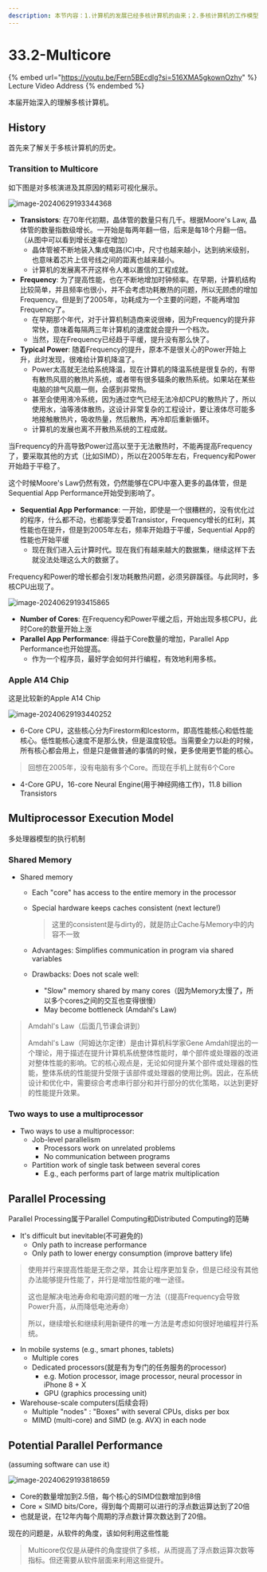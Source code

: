 ```yaml
---
description: 本节内容：1.计算机的发展已经多核计算机的由来；2.多核计算机的工作模型(共享内存模型)，及其使用方法；3.并行处理的说明；
---
```


# 33.2-Multicore

{% embed url="https://youtu.be/Fern5BEcdlg?si=516XMA5gkownOzhy" %}
Lecture Video Address
{% endembed %}

本届开始深入的理解多核计算机。

## History

首先来了解关于多核计算机的历史。

### Transition to Multicore

如下图是对多核演进及其原因的精彩可视化展示。

![image-20240629193344368](.image/image-20240629193344368.png)

- **Transistors**: 在70年代初期，晶体管的数量只有几千。根据Moore's Law, 晶体管的数量指数级增长。一开始是每两年翻一倍，后来是每18个月翻一倍。（从图中可以看到增长速率在增加）
    - 晶体管被不断地装入集成电路(IC)中，尺寸也越来越小，达到纳米级别，也意味着芯片上信号线之间的距离也越来越小。
    - 计算机的发展离不开这样令人难以置信的工程成就。
- **Frequency**: 为了提高性能，也在不断地增加时钟频率。在早期，计算机结构比较简单，并且频率也很小，并不会考虑功耗散热的问题，所以无顾虑的增加Frequency。但是到了2005年，功耗成为一个主要的问题，不能再增加Frequency了。
    - 在早期那个年代，对于计算机制造商来说很棒，因为Frequency的提升非常快，意味着每隔两三年计算机的速度就会提升一个档次。
    - 当然，现在Frequency已经趋于平缓，提升没有那么快了。
- **Typical Power**: 随着Frequency的提升，原本不是很关心的Power开始上升，此时发现，很难给计算机降温了。
    - Power太高就无法给系统降温，现在计算机的降温系统是很复杂的，有带有散热风扇的散热片系统，或者带有很多辐条的散热系统。如果站在某些电脑的排气风扇一侧，会感到非常热。
    - 甚至会使用液冷系统，因为通过空气已经无法冷却CPU的散热片了，所以使用水，油等液体散热，这设计非常复杂的工程设计，要让液体尽可能多地接触散热片，吸收热量，然后散热，再冷却后重新循环。
    - 计算机的发展也离不开散热系统的工程成就。

当Frequency的升高导致Power过高以至于无法散热时，不能再提高Frequency了，要采取其他的方式（比如SIMD），所以在2005年左右，Frequency和Power开始趋于平稳了。

这个时候Moore's Law仍然有效，仍然能够在CPU中塞入更多的晶体管，但是Sequential App Performance开始受到影响了。

- **Sequential App Performance**: 一开始，即使是一个很糟糕的，没有优化过的程序，什么都不动，也都能享受着Transistor，Frequency增长的红利，其性能也在提升，但是到2005年左右，频率开始趋于平缓，Sequential App的性能也开始平缓
    - 现在我们进入云计算时代。现在我们有越来越大的数据集，继续这样下去就没法处理这么大的数据了。

Frequency和Power的增长都会引发功耗散热问题，必须另辟蹊径。与此同时，多核CPU出现了。

![image-20240629193415865](.image/image-20240629193415865.png)

- **Number of Cores**: 在Frequency和Power平缓之后，开始出现多核CPU，此时Core的数量开始上涨
- **Parallel App Performance**: 得益于Core数量的增加，Parallel App Performance也开始提高。
    - 作为一个程序员，最好学会如何并行编程，有效地利用多核。

### Apple A14 Chip

这是比较新的Apple A14 Chip

![image-20240629193440252](.image/image-20240629193440252.png)

- 6-Core CPU，这些核心分为Firestorm和Icestorm，即高性能核心和低性能核心。低性能核心速度不是那么快，但是温度较低。当需要全力以赴的时候，所有核心都会用上，但是只是做普通的事情的时候，更多使用更节能的核心。

> 回想在2005年，没有电脑有多个Core。而现在手机上就有6个Core

- 4-Core GPU，16-core Neural Engine(用于神经网络工作)，11.8 billion Transistors

## Multiprocessor Execution Model

多处理器模型的执行机制

### Shared Memory

- Shared memory
    - Each "core" has access to the entire memory in the processor
    
    - Special hardware keeps caches consistent (next lecture!)
    
        > 这里的consistent是与dirty的，就是防止Cache与Memory中的内容不一致
    
    - Advantages: Simplifies communication in program via shared variables
    
    - Drawbacks: Does not scale well:
        - "Slow" memory shared by many cores（因为Memory太慢了，所以多个cores之间的交互也变得很慢）
        - May become bottleneck (Amdahl's Law)

> Amdahl's Law（后面几节课会讲到）
>
> Amdahl's Law（阿姆达尔定律）是由计算机科学家Gene Amdahl提出的一个理论，用于描述在提升计算机系统整体性能时，单个部件或处理器的改进对整体性能的影响。它的核心观点是，无论如何提升某个部件或处理器的性能，整体系统的性能提升受限于该部件或处理器的使用比例。因此，在系统设计和优化中，需要综合考虑串行部分和并行部分的优化策略，以达到更好的性能提升效果。

### Two ways to use a multiprocessor

- Two ways to use a multiprocessor:
    - Job-level parallelism
        - Processors work on unrelated problems
        - No communication between programs
    - Partition work of single task between several cores
        - E.g., each performs part of large matrix multiplication

## Parallel Processing

Parallel Processing属于Parallel Computing和Distributed Computing的范畴

- It's difficult but inevitable(不可避免的)
    - Only path to increase performance
    - Only path to lower energy consumption (improve battery life)

> 使用并行来提高性能是无奈之举，其会让程序更加复杂，但是已经没有其他办法能够提升性能了，并行是增加性能的唯一途径。
>
> 这也是解决电池寿命和电源问题的唯一方法（(提高Frequency会导致Power升高，从而降低电池寿命）
>
> 所以，继续增长和继续利用新硬件的唯一方法是考虑如何很好地编程并行系统。

- In mobile systems (e.g., smart phones, tablets)
    - Multiple cores
    - Dedicated processors(就是有为专门的任务服务的processor)
        - e.g. Motion processor, image processor, neural processor in iPhone 8 + X
        - GPU (graphics processing unit)
- Warehouse-scale computers(后续会将)
    - Multiple "nodes" : "Boxes" with several CPUs, disks per box
    - MIMD (multi-core) and SIMD (e.g. AVX) in each node

## Potential Parallel Performance 

(assuming software can use it)

![image-20240629193818659](.image/image-20240629193818659.png)

- Core的数量增加到2.5倍，每个核心的SIMD位数增加到8倍
- Core × SIMD bits/Core，得到每个周期可以进行的浮点数运算达到了20倍
- 也就是说，在12年内每个周期的浮点数计算次数达到了20倍。

现在的问题是，从软件的角度，该如何利用这些性能

> Multicore仅仅是从硬件的角度提供了多核，从而提高了浮点数运算次数等指标。但还需要从软件层面来利用这些提升。
